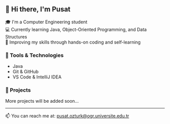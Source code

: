 ## 👋 Hi there, I'm Pusat

🎓 I'm a Computer Engineering student  
💻 Currently learning Java, Object-Oriented Programming, and Data Structures  
🚀 Improving my skills through hands-on coding and self-learning

### 🧰 Tools & Technologies
- Java
- Git & GitHub
- VS Code & IntelliJ IDEA

### 📂 Projects
More projects will be added soon...

---

📫 You can reach me at: pusat.ozturk@ogr.universite.edu.tr


<!--
**pusatozturk/pusatozturk** is a ✨ _special_ ✨ repository because its `README.md` (this file) appears on your GitHub profile.

Here are some ideas to get you started:

- 🔭 I’m currently working on ...
- 🌱 I’m currently learning ...
- 👯 I’m looking to collaborate on ...
- 🤔 I’m looking for help with ...
- 💬 Ask me about ...
- 📫 How to reach me: ...
- 😄 Pronouns: ...
- ⚡ Fun fact: ...
-->
